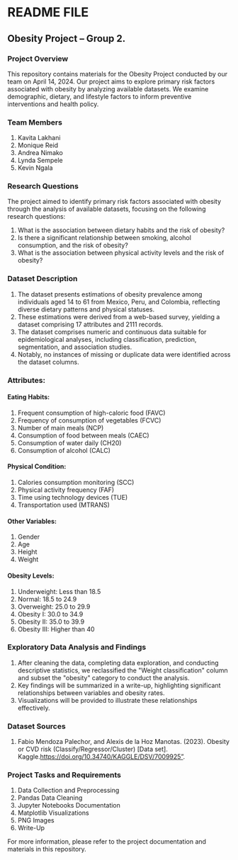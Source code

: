 # README FILE
## Obesity Project – Group 2.
### Project Overview

This repository contains materials for the Obesity Project conducted by our team on April 14, 2024. Our project aims to explore primary risk factors associated with obesity by analyzing available datasets. We examine demographic, dietary, and lifestyle factors to inform preventive interventions and health policy.
### Team Members
  1.	Kavita Lakhani
  2.	Monique Reid
  3.	Andrea Nimako
  4.	Lynda Sempele
  5.	Kevin Ngala

### Research Questions
The project aimed to identify primary risk factors associated with obesity through the analysis of available datasets, focusing on the following research questions:
  1.	What is the association between dietary habits and the risk of obesity?
  2.	Is there a significant relationship between smoking, alcohol consumption, and the risk of obesity?
  3.	What is the association between physical activity levels and the risk of obesity?

### Dataset Description
  1.	The dataset presents estimations of obesity prevalence among individuals aged 14 to 61 from Mexico, Peru, and Colombia, reflecting diverse dietary patterns and physical statuses. 
  2.	These estimations were derived from a web-based survey, yielding a dataset comprising 17 attributes and 2111 records. 
  3.	The dataset comprises numeric and continuous data suitable for epidemiological analyses, including classification, prediction, segmentation, and association studies. 
  4.	Notably, no instances of missing or duplicate data were identified across the dataset columns.

### Attributes:
#### Eating Habits:
  1.	Frequent consumption of high-caloric food (FAVC)
  2.	Frequency of consumption of vegetables (FCVC)
  3.	Number of main meals (NCP)
  4.	Consumption of food between meals (CAEC)
  5.	Consumption of water daily (CH20)
  6.	Consumption of alcohol (CALC)

#### Physical Condition:
  1.	Calories consumption monitoring (SCC)
  2.	Physical activity frequency (FAF)
  3.	Time using technology devices (TUE)
  4.	Transportation used (MTRANS)

#### Other Variables:
  1.	Gender
  2.	Age
  3.	Height
  4.	Weight

#### Obesity Levels:
  1.	Underweight: Less than 18.5
  2.	Normal: 18.5 to 24.9
  3.	Overweight: 25.0 to 29.9
  4.	Obesity I: 30.0 to 34.9
  5.	Obesity II: 35.0 to 39.9
  6.	Obesity III: Higher than 40

### Exploratory Data Analysis and Findings
  1.	After cleaning the data, completing data exploration, and conducting descriptive statistics, we reclassified the "Weight classification" column and subset the "obesity" category to conduct the analysis. 
  2.	Key findings will be summarized in a write-up, highlighting significant relationships between variables and obesity rates. 
  3.	Visualizations will be provided to illustrate these relationships effectively.

### Dataset Sources
1.	Fabio Mendoza Palechor, and Alexis de la Hoz Manotas. (2023). Obesity or CVD risk (Classify/Regressor/Cluster) [Data set]. Kaggle.https://doi.org/10.34740/KAGGLE/DSV/7009925”.

### Project Tasks and Requirements
  1.	Data Collection and Preprocessing
  2.	Pandas Data Cleaning
  3.	Jupyter Notebooks Documentation
  4.	Matplotlib Visualizations
  5.	PNG Images
  6.	Write-Up

For more information, please refer to the project documentation and materials in this repository.

